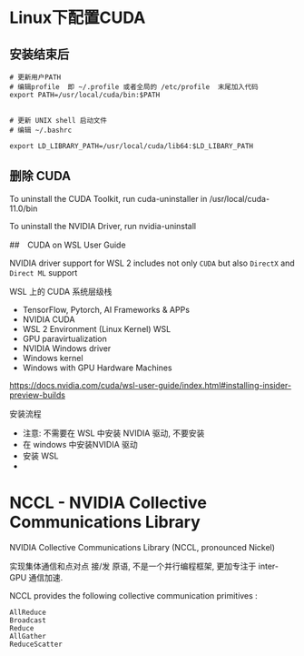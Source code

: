 # Linux下配置CUDA

## 安装结束后 

```shell
# 更新用户PATH
# 编辑profile  即 ~/.profile 或者全局的 /etc/profile  末尾加入代码
export PATH=/usr/local/cuda/bin:$PATH


# 更新 UNIX shell 启动文件
# 编辑 ~/.bashrc

export LD_LIBRARY_PATH=/usr/local/cuda/lib64:$LD_LIBARY_PATH

```

## 删除 CUDA

To uninstall the CUDA Toolkit, run cuda-uninstaller in /usr/local/cuda-11.0/bin


To uninstall the NVIDIA Driver, run nvidia-uninstall


##　CUDA on WSL User Guide

NVIDIA driver support for WSL 2 includes not only `CUDA` but also `DirectX` and `Direct ML` support


WSL 上的 CUDA 系统层级栈
* TensorFlow, Pytorch, AI Frameworks & APPs
* NVIDIA CUDA
* WSL 2 Environment (Linux Kernel) WSL
* GPU paravirtualization
* NVIDIA Windows driver
* Windows kernel
* Windows with GPU Hardware Machines

https://docs.nvidia.com/cuda/wsl-user-guide/index.html#installing-insider-preview-builds

安装流程
* 注意: 不需要在 WSL 中安装 NVIDIA 驱动, 不要安装
* 在 windows 中安装NVIDIA 驱动
* 安装 WSL
* 

# NCCL - NVIDIA Collective Communications Library

NVIDIA Collective Communications Library (NCCL, pronounced Nickel)

实现集体通信和点对点 接/发 原语, 不是一个并行编程框架, 更加专注于 inter-GPU 通信加速.  

NCCL provides the following collective communication primitives :

    AllReduce
    Broadcast
    Reduce
    AllGather
    ReduceScatter


